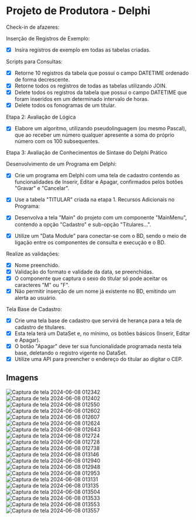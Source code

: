 # Projeto de Produtora - Delphi

Check-in de afazeres:

Inserção de Registros de Exemplo:

- [x] Insira registros de exemplo em todas as tabelas criadas.

Scripts para Consultas:

- [x] Retorne 10 registros da tabela que possui o campo DATETIME ordenado de forma decrescente.
- [x] Retorne todos os registros de todas as tabelas utilizando JOIN.
- [x] Delete todos os registros da tabela que possui o campo DATETIME que foram inseridos em um determinado intervalo de horas.
- [x] Delete todos os fonogramas de um titular.

Etapa 2: Avaliação de Lógica

- [x] Elabore um algoritmo, utilizando pseudolinguagem (ou mesmo Pascal), que ao receber um número qualquer apresente a soma do próprio número com os 100 subsequentes.

Etapa 3: Avaliação de Conhecimentos de Sintaxe do Delphi
Prático

Desenvolvimento de um Programa em Delphi:

- [x] Crie um programa em Delphi com uma tela de cadastro contendo as funcionalidades de Inserir, Editar e Apagar, confirmados pelos botões "Gravar" e "Cancelar".
- [x] Use a tabela "TITULAR" criada na etapa 1.
Recursos Adicionais no Programa:

- [x] Desenvolva a tela "Main" do projeto com um componente "MainMenu", contendo a opção "Cadastro" e sub-opção "Titulares...".
- [x] Utilize um "Data Module" para conectar-se com o BD, sendo o meio de ligação entre os componentes de consulta e execução e o BD.

Realize as validações:

- [x] Nome preenchido.
- [x] Validação do formato e validade da data, se preenchidas.
- [x] O componente que captura o sexo do titular só pode aceitar os caracteres "M" ou "F".
- [x] Não permitir inserção de um nome já existente no BD, emitindo um alerta ao usuário.

Tela Base de Cadastro:

- [x] Crie uma tela base de cadastro que servirá de herança para a tela de cadastro de titulares.
- [x] Esta tela terá um DataSet e, no mínimo, os botões básicos (Inserir, Editar e Apagar).
- [x] O botão "Apagar" deve ter sua funcionalidade programada nesta tela base, deletando o registro vigente no DataSet.
- [x] Utilize uma API para preencher o endereço do titular ao digitar o CEP.

## Imagens
![Captura de tela 2024-06-08 012342](https://github.com/henrique-souza/hss_produtora/assets/72718207/bdc3255e-b830-431d-a50d-36ee1eb1bfdc)
![Captura de tela 2024-06-08 012402](https://github.com/henrique-souza/hss_produtora/assets/72718207/1ac2206f-c11a-4e34-b277-9a0a2a60f891)
![Captura de tela 2024-06-08 012550](https://github.com/henrique-souza/hss_produtora/assets/72718207/ac9815ff-1962-4847-b96f-3113d8a08f99)
![Captura de tela 2024-06-08 012602](https://github.com/henrique-souza/hss_produtora/assets/72718207/0f84175f-a300-4397-b843-cc6313fdb64d)
![Captura de tela 2024-06-08 012607](https://github.com/henrique-souza/hss_produtora/assets/72718207/fea2350a-f980-4e0d-a17a-661f4e3568ac)
![Captura de tela 2024-06-08 012624](https://github.com/henrique-souza/hss_produtora/assets/72718207/3d10ac3e-ae73-4c3e-8ecc-9bd3463c6bb7)
![Captura de tela 2024-06-08 012643](https://github.com/henrique-souza/hss_produtora/assets/72718207/c92c4420-36a3-42c3-b63b-f95148d48699)
![Captura de tela 2024-06-08 012724](https://github.com/henrique-souza/hss_produtora/assets/72718207/f6f592e4-e499-444b-9e90-d24d47de82c3)
![Captura de tela 2024-06-08 012728](https://github.com/henrique-souza/hss_produtora/assets/72718207/0be23986-34ce-4148-a57a-c0d50b469098)
![Captura de tela 2024-06-08 012738](https://github.com/henrique-souza/hss_produtora/assets/72718207/3e77cd33-9043-4257-9b10-fee04cdfa47a)
![Captura de tela 2024-06-08 013146](https://github.com/henrique-souza/hss_produtora/assets/72718207/261044e5-c107-49a8-809a-103df2c55d1a)
![Captura de tela 2024-06-08 012940](https://github.com/henrique-souza/hss_produtora/assets/72718207/0245e757-07a6-45d2-8d6a-f52e8ce6c231)
![Captura de tela 2024-06-08 012948](https://github.com/henrique-souza/hss_produtora/assets/72718207/64ee135b-0476-472d-b8ad-8b469090fa50)
![Captura de tela 2024-06-08 012953](https://github.com/henrique-souza/hss_produtora/assets/72718207/7b76b4d9-8676-4024-8b2d-432504d525f3)
![Captura de tela 2024-06-08 013131](https://github.com/henrique-souza/hss_produtora/assets/72718207/4d76a4fb-dcc2-4be2-bea9-6a8041f7b73d)
![Captura de tela 2024-06-08 013135](https://github.com/henrique-souza/hss_produtora/assets/72718207/7dee3bc5-07d5-42b5-9f6b-3db5ad6b8a9b)
![Captura de tela 2024-06-08 013504](https://github.com/henrique-souza/hss_produtora/assets/72718207/72beba2e-aef1-44fa-b4b1-23c87fe2733e)
![Captura de tela 2024-06-08 013533](https://github.com/henrique-souza/hss_produtora/assets/72718207/90c9f860-26fd-443a-a6e1-fd5b5137213b)
![Captura de tela 2024-06-08 013553](https://github.com/henrique-souza/hss_produtora/assets/72718207/913f044b-5723-43d0-8673-4fe2dc7cb576)
![Captura de tela 2024-06-08 013557](https://github.com/henrique-souza/hss_produtora/assets/72718207/8eb4f9eb-ba8b-4899-bc42-803a8be579e0)






